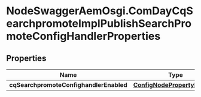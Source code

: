 # NodeSwaggerAemOsgi.ComDayCqSearchpromoteImplPublishSearchPromoteConfigHandlerProperties

## Properties
Name | Type | Description | Notes
------------ | ------------- | ------------- | -------------
**cqSearchpromoteConfighandlerEnabled** | [**ConfigNodePropertyBoolean**](ConfigNodePropertyBoolean.md) |  | [optional] 


